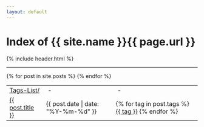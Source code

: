 ```yaml
---
layout: default
---
```

<div class="header">
	<h1>Index of {{ site.name }}{{ page.url }}</h1>
	{% include header.html %}
</div>
<hr class="line">
<div class="posts">
	<table>
		<tr>
			<td><a href="/tags">Tags-List/</a></td>
			<td>&nbsp;-&nbsp;</td>
			<td>&nbsp;-&nbsp;</td>
		</tr>
	{% for post in site.posts %}
		<tr>
			<td><a href="{{  post.url }}" title="{{ post.title }}">{{ post.title }}</a></td>
			<td>{{ post.date | date: "%Y-%m-%d" }}</td>
			<td>
			{% for tag in post.tags %}
			<a href="/tag/{{ tag }}/" title="{{ tag }}">{{ tag }}</a>
			{% endfor %}
			</td>
		</tr>
	{% endfor %}
	</table>
</div>
<script src="/assets/js/tableOperations.js"></script>